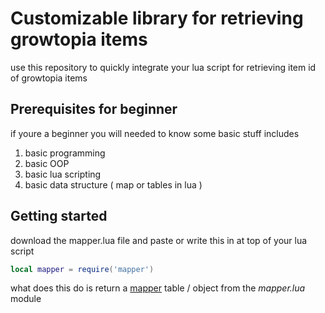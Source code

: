 # Customizable library for retrieving growtopia items

use this repository to quickly integrate your lua script for retrieving item id of growtopia items


## Prerequisites for beginner
if youre a beginner you will needed to know some basic stuff includes

1. basic programming
2. basic OOP
3. basic lua scripting
4. basic data structure ( map or tables in lua )

## Getting started
download the mapper.lua file and paste or write this in at top of your lua script
```lua
local mapper = require('mapper')
```

what does this do is return a [mapper](./Mapper.md) table / object from the *mapper.lua* module

